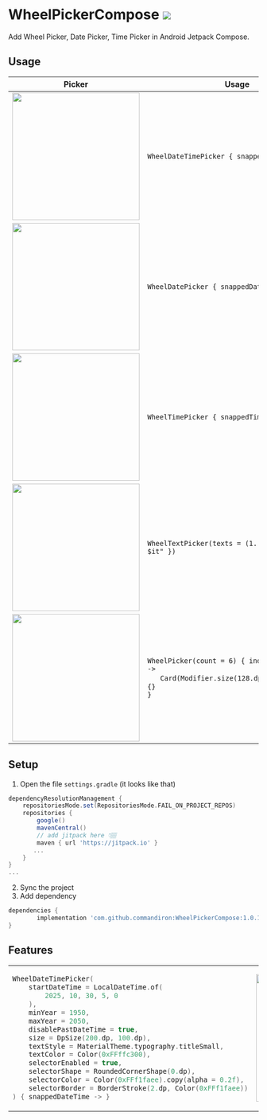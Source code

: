 # WheelPickerCompose [![](https://jitpack.io/v/commandiron/WheelPickerCompose.svg)](https://jitpack.io/#commandiron/WheelPickerCompose)

Add Wheel Picker, Date Picker, Time Picker in Android Jetpack Compose.

## Usage
|Picker|Usage|
|------|-----|
|<img src="https://user-images.githubusercontent.com/50905347/189122534-72e2140f-e5cf-414c-897d-36e6876555a1.gif" width="256" height="256">|```WheelDateTimePicker { snappedDateTime -> }```|
|<img src="https://user-images.githubusercontent.com/50905347/189132165-6d2611a2-4f41-467d-900a-34d87dbbc68c.gif" width="256" height="256">|```WheelDatePicker { snappedDate -> }```|
|<img src="https://user-images.githubusercontent.com/50905347/189145244-887aac1c-17aa-4f65-9049-252898e28a30.gif" width="256" height="256">|```WheelTimePicker { snappedTime -> }```|
|<img src="https://user-images.githubusercontent.com/50905347/189645296-cc9733fa-52bd-46e2-897a-9a256275209b.gif" width="256" height="256">|```WheelTextPicker(texts = (1..6).map { "Text $it" })```|
|<img src="https://user-images.githubusercontent.com/50905347/189134369-8c01dba5-4331-474d-8010-d3926c8fe669.gif" width="256" height="256">|```WheelPicker(count = 6) { index, snappedIndex ->```<br/>&nbsp;&nbsp;&nbsp;&nbsp;&nbsp;&nbsp;```Card(Modifier.size(128.dp).padding(8.dp)) {}```<br/>```}```|


## Setup
1. Open the file `settings.gradle` (it looks like that)
```groovy
dependencyResolutionManagement {
    repositoriesMode.set(RepositoriesMode.FAIL_ON_PROJECT_REPOS)
    repositories {
        google()
        mavenCentral()
        // add jitpack here 👇🏽
        maven { url 'https://jitpack.io' }
       ...
    }
} 
...
```
2. Sync the project
3. Add dependency
```groovy
dependencies {
        implementation 'com.github.commandiron:WheelPickerCompose:1.0.10'
}
```

## Features

<table>
<tr>
<td>
            
```kotlin  
WheelDateTimePicker(
    startDateTime = LocalDateTime.of(
        2025, 10, 30, 5, 0
    ),
    minYear = 1950,
    maxYear = 2050,
    disablePastDateTime = true,
    size = DpSize(200.dp, 100.dp),
    textStyle = MaterialTheme.typography.titleSmall,
    textColor = Color(0xFFffc300),
    selectorEnabled = true,
    selectorShape = RoundedCornerShape(0.dp),
    selectorColor = Color(0xFFf1faee).copy(alpha = 0.2f),
    selectorBorder = BorderStroke(2.dp, Color(0xFFf1faee))
) { snappedDateTime -> }
```
</td>
<td>  
    
<img src="https://user-images.githubusercontent.com/50905347/190863946-3b095696-a4be-4d29-ad01-9489bb2ddb27.gif" width="256" height="256">
    
</td>
</tr>
</table>
